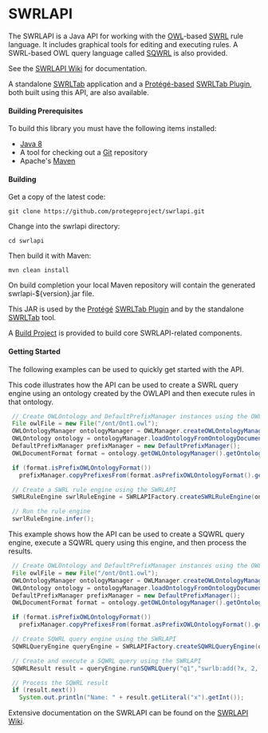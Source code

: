 SWRLAPI
=======

The SWRLAPI is a Java API for working with the [OWL](http://en.wikipedia.org/wiki/Web_Ontology_Language)-based [SWRL](http://www.w3.org/Submission/SWRL/) rule language. 
It includes graphical tools for editing and executing rules. 
A SWRL-based OWL query language called [SQWRL](https://github.com/protegeproject/swrlapi/wiki/SQWRL) is also provided.

See the [SWRLAPI Wiki](https://github.com/protegeproject/swrlapi/wiki) for documentation.

A standalone [SWRLTab](https://github.com/protegeproject/swrltab) application and a [Protégé-based](http://protege.stanford.edu/) 
[SWRLTab Plugin](https://github.com/protegeproject/swrltab-plugin), both built using this API, are also available. 

#### Building Prerequisites

To build this library you must have the following items installed:

+ [Java 8](http://www.oracle.com/technetwork/java/javase/downloads/index.html)
+ A tool for checking out a [Git](http://git-scm.com/) repository
+ Apache's [Maven](http://maven.apache.org/index.html)

#### Building

Get a copy of the latest code:

    git clone https://github.com/protegeproject/swrlapi.git 

Change into the swrlapi directory:

    cd swrlapi

Then build it with Maven:

    mvn clean install

On build completion your local Maven repository will contain the generated swrlapi-${version}.jar file.

This JAR is used by the [Protégé](http://protege.stanford.edu/) [SWRLTab Plugin](https://github.com/protegeproject/swrltab-plugin)
and by the standalone [SWRLTab](https://github.com/protegeproject/swrltab) tool.

A [Build Project](https://github.com/protegeproject/swrltab-project) is provided to build core SWRLAPI-related components.

#### Getting Started

The following examples can be used to quickly get started with the API.

This code illustrates how the API can be used to create a SWRL query engine using an ontology 
created by the OWLAPI and then execute rules in that ontology.

```java
 // Create OWLOntology and DefaultPrefixManager instances using the OWLAPI
 File owlFile = new File("/ont/Ont1.owl");
 OWLOntologyManager ontologyManager = OWLManager.createOWLOntologyManager();
 OWLOntology ontology = ontologyManager.loadOntologyFromOntologyDocument(owlFile);
 DefaultPrefixManager prefixManager = new DefaultPrefixManager();
 OWLDocumentFormat format = ontology.getOWLOntologyManager().getOntologyFormat(ontology);

 if (format.isPrefixOWLOntologyFormat())
   prefixManager.copyPrefixesFrom(format.asPrefixOWLOntologyFormat().getPrefixName2PrefixMap());

 // Create a SWRL rule engine using the SWRLAPI
 SWRLRuleEngine swrlRuleEngine = SWRLAPIFactory.createSWRLRuleEngine(ontology, prefixManager);

 // Run the rule engine
 swrlRuleEngine.infer();
```

This example shows how the API can be used to create a SQWRL query engine, execute a SQWRL query using
this engine, and then process the results.

```java
 // Create OWLOntology and DefaultPrefixManager instances using the OWLAPI
 File owlFile = new File("/ont/Ont1.owl");
 OWLOntologyManager ontologyManager = OWLManager.createOWLOntologyManager();
 OWLOntology ontology = ontologyManager.loadOntologyFromOntologyDocument(owlFile);
 DefaultPrefixManager prefixManager = new DefaultPrefixManager();
 OWLDocumentFormat format = ontology.getOWLOntologyManager().getOntologyFormat(ontology);

 if (format.isPrefixOWLOntologyFormat())
   prefixManager.copyPrefixesFrom(format.asPrefixOWLOntologyFormat().getPrefixName2PrefixMap());

 // Create SQWRL query engine using the SWRLAPI
 SQWRLQueryEngine queryEngine = SWRLAPIFactory.createSQWRLQueryEngine(ontology, prefixManager);

 // Create and execute a SQWRL query using the SWRLAPI
 SQWRLResult result = queryEngine.runSQWRLQuery("q1","swrlb:add(?x, 2, 2) -> sqwrl:select(?x)");

 // Process the SQWRL result
 if (result.next()) 
   System.out.println("Name: " + result.getLiteral("x").getInt());
```

Extensive documentation on the SWRLAPI can be found on the [SWRLAPI Wiki](https://github.com/protegeproject/swrlapi/wiki).
